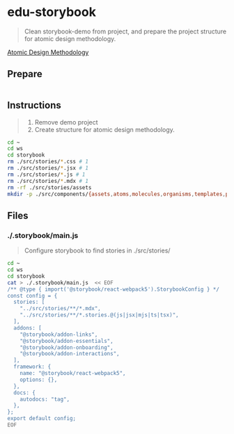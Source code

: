 # edu-storybook

> Clean storybook-demo from project, and prepare the project structure for atomic design methodology.

[Atomic Design Methodology](https://atomicdesign.bradfrost.com/chapter-2/)

## Prepare

> 

```bash
```


## Instructions

> 1. Remove demo project
> 2. Create structure for atomic design methodology.
>

```bash
cd ~
cd ws
cd storybook
rm ./src/stories/*.css # 1
rm ./src/stories/*.jsx # 1
rm ./src/stories/*.js # 1
rm ./src/stories/*.mdx # 1
rm -rf ./src/stories/assets
mkdir -p ./src/components/{assets,atoms,molecules,organisms,templates,pages} # 2
```


## Files

### ./.storybook/main.js

> Configure storybook to find stories in ./src/stories/

```bash
cd ~
cd ws
cd storybook
cat > ./.storybook/main.js  << EOF
/** @type { import('@storybook/react-webpack5').StorybookConfig } */
const config = {
  stories: [
    "../src/stories/**/*.mdx",
    "../src/stories/**/*.stories.@(js|jsx|mjs|ts|tsx)",
  ],
  addons: [
    "@storybook/addon-links",
    "@storybook/addon-essentials",
    "@storybook/addon-onboarding",
    "@storybook/addon-interactions",
  ],
  framework: {
    name: "@storybook/react-webpack5",
    options: {},
  },
  docs: {
    autodocs: "tag",
  },
};
export default config;
EOF
```

